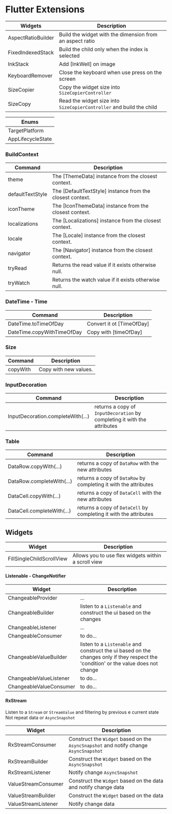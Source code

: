 # Flutter Extensions

| Widgets            | Description                                                          |
|--------------------|----------------------------------------------------------------------|
| AspectRatioBuilder | Build the widget with the dimension from an aspect ratio             |
| FixedIndexedStack  | Build the child only when the index is selected                      |
| InkStack           | Add [InkWell] on image                                               |
| KeyboardRemover    | Close the keyboard when use press on the screen                      |
| SizeCopier         | Copy the widget size into `SizeCopierController`                     |
| SizeCopy           | Read the widget size into `SizeCopierController` and build the child |

| Enums             |
|-------------------|
| TargetPlatform    |
 | AppLifecycleState |

### BuildContext
| Command          | Description                                               |
|------------------|-----------------------------------------------------------|
| theme            | The [ThemeData] instance from the closest context.        |
| defaultTextStyle | The [DefaultTextStyle] instance from the closest context. |
| iconTheme        | The [IconThemeData] instance from the closest context.    |
| localizations    | The [Localizations] instance from the closest context.    |
| locale           | The [Locale] instance from the closest context.           |
| navigator        | The [Navigator] instance from the closest context.        |
| tryRead          | Returns the read value if it exists otherwise null.       |
| tryWatch         | Returns the watch value if it exists otherwise null.      |

### DateTime - Time

| Command                    | Description               |
|----------------------------|---------------------------|
| DateTime.toTimeOfDay       | Convert it ot [TimeOfDay] |
| DateTime.copyWithTimeOfDay | Copy with [timeOfDay]     |

### Size
| Command  | Description           |
|----------|-----------------------|
| copyWith | Copy with new values. |

### InputDecoration
| Command                           | Description                                                              |
|-----------------------------------|--------------------------------------------------------------------------|
| InputDecoration.completeWith(...) | returns a copy of `InputDecoration` by completing it with the attributes |

### Table
| Command                    | Description                                                       |
|----------------------------|-------------------------------------------------------------------|
| DataRow.copyWith(...)      | returns a copy of `DataRow` with the new attributes               |
| DataRow.completeWith(...)  | returns a copy of `DataRow` by completing it with the attributes  |
| DataCell.copyWith(...)     | returns a copy of `DataCell` with the new attributes              |
| DataCell.completeWith(...) | returns a copy of `DataCell` by completing it with the attributes |

## Widgets

| Widget                    | Description                                         |
|---------------------------|-----------------------------------------------------|
| FillSingleChildScrollView | Allows you to use flex widgets within a scroll view |

#### Listenable - ChangeNotifier

| Widget                  | Description                                                                                                                          |
|-------------------------|--------------------------------------------------------------------------------------------------------------------------------------|
| ChangeableProvider      | ...                                                                                                                                  |
| ChangeableBuilder       | listen to a `Listenable` and construct the ui based on the changes                                                                   |
| ChangeableListener      | ...                                                                                                                                  |
| ChangeableConsumer      | to do...                                                                                                                             |
| ChangeableValueBuilder  | listen to a `Listenable` and construct the ui based on the changes only if they respect the 'condition' or the value does not change |
| ChangeableValueListener | to do...                                                                                                                             |
| ChangeableValueConsumer | to do...                                                                                                                             |

#### RxStream
Listen to a `Stream` or `StreamValue` and filtering by previous e current state
Not repeat data or `AsyncSnapshot`

| Widget              | Description                                                                           |
|---------------------|---------------------------------------------------------------------------------------|
| RxStreamConsumer    | Construct the `Widget` based on the `AsyncSnapshot` and notify change `AsyncSnapshot` |
| RxStreamBuilder     | Construct the `Widget` based on the `AsyncSnapshot`                                   |
| RxStreamListener    | Notify change `AsyncSnapshot`                                                         |
| ValueStreamConsumer | Construct the `Widget` based on the data and notify change data                       |
| ValueStreamBuilder  | Construct the `Widget` based on the data                                              |
| ValueStreamListener | Notify change data                                                                    |



